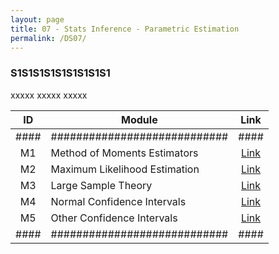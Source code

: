 ```yaml
---
layout: page
title: 07 - Stats Inference - Parametric Estimation
permalink: /DS07/
---
```


<h3>S1S1S1S1S1S1S1S1S1</h3>

xxxxx xxxxx xxxxx

| ID | Module                     |Link|
|:--:|----------------------------|:--:|
|####|############################|####|
| M1 | Method of Moments Estimators |[Link](/03-MSDS-Courses/MSDS05/M1/)|
| M2 | Maximum Likelihood Estimation|[Link](/03-MSDS-Courses/MSDS05/M2/)|
| M3 | Large Sample Theory          |[Link](/03-MSDS-Courses/MSDS05/M3/)|
| M4 | Normal Confidence Intervals  |[Link](/03-MSDS-Courses/MSDS05/M4/)|
| M5 | Other Confidence Intervals   |[Link](/03-MSDS-Courses/MSDS05/M5/)|
|####|############################|####|


